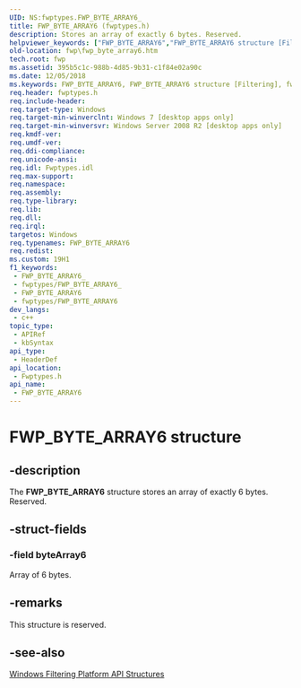 ```yaml
---
UID: NS:fwptypes.FWP_BYTE_ARRAY6_
title: FWP_BYTE_ARRAY6 (fwptypes.h)
description: Stores an array of exactly 6 bytes. Reserved.
helpviewer_keywords: ["FWP_BYTE_ARRAY6","FWP_BYTE_ARRAY6 structure [Filtering]","fwp.fwp_byte_array6","fwptypes/FWP_BYTE_ARRAY6"]
old-location: fwp\fwp_byte_array6.htm
tech.root: fwp
ms.assetid: 395b5c1c-988b-4d85-9b31-c1f84e02a90c
ms.date: 12/05/2018
ms.keywords: FWP_BYTE_ARRAY6, FWP_BYTE_ARRAY6 structure [Filtering], fwp.fwp_byte_array6, fwptypes/FWP_BYTE_ARRAY6
req.header: fwptypes.h
req.include-header: 
req.target-type: Windows
req.target-min-winverclnt: Windows 7 [desktop apps only]
req.target-min-winversvr: Windows Server 2008 R2 [desktop apps only]
req.kmdf-ver: 
req.umdf-ver: 
req.ddi-compliance: 
req.unicode-ansi: 
req.idl: Fwptypes.idl
req.max-support: 
req.namespace: 
req.assembly: 
req.type-library: 
req.lib: 
req.dll: 
req.irql: 
targetos: Windows
req.typenames: FWP_BYTE_ARRAY6
req.redist: 
ms.custom: 19H1
f1_keywords:
 - FWP_BYTE_ARRAY6_
 - fwptypes/FWP_BYTE_ARRAY6_
 - FWP_BYTE_ARRAY6
 - fwptypes/FWP_BYTE_ARRAY6
dev_langs:
 - c++
topic_type:
 - APIRef
 - kbSyntax
api_type:
 - HeaderDef
api_location:
 - Fwptypes.h
api_name:
 - FWP_BYTE_ARRAY6
---
```


# FWP_BYTE_ARRAY6 structure


## -description

The <b>FWP_BYTE_ARRAY6</b> structure  stores an array of exactly 6 bytes. Reserved.

## -struct-fields

### -field byteArray6

Array of 6 bytes.

## -remarks

This structure is reserved.

## -see-also

<a href="https://docs.microsoft.com/windows/desktop/FWP/fwp-structs">Windows Filtering Platform  API Structures</a>

